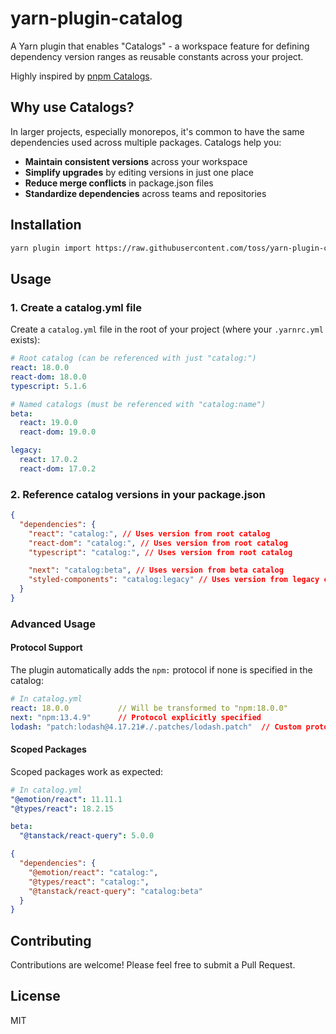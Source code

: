 # yarn-plugin-catalog

A Yarn plugin that enables "Catalogs" - a workspace feature for defining dependency version ranges as reusable constants across your project.

Highly inspired by [pnpm Catalogs](https://pnpm.io/catalogs).

## Why use Catalogs?

In larger projects, especially monorepos, it's common to have the same dependencies used across multiple packages. Catalogs help you:

- **Maintain consistent versions** across your workspace
- **Simplify upgrades** by editing versions in just one place
- **Reduce merge conflicts** in package.json files
- **Standardize dependencies** across teams and repositories

## Installation

```bash
yarn plugin import https://raw.githubusercontent.com/toss/yarn-plugin-catalog/main/bundles/%40yarnpkg/plugin-catalog.js
```

## Usage

### 1. Create a catalog.yml file

Create a `catalog.yml` file in the root of your project (where your `.yarnrc.yml` exists):

```yaml
# Root catalog (can be referenced with just "catalog:")
react: 18.0.0
react-dom: 18.0.0
typescript: 5.1.6

# Named catalogs (must be referenced with "catalog:name")
beta:
  react: 19.0.0
  react-dom: 19.0.0

legacy:
  react: 17.0.2
  react-dom: 17.0.2
```

### 2. Reference catalog versions in your package.json

```json
{
  "dependencies": {
    "react": "catalog:", // Uses version from root catalog
    "react-dom": "catalog:", // Uses version from root catalog
    "typescript": "catalog:", // Uses version from root catalog

    "next": "catalog:beta", // Uses version from beta catalog
    "styled-components": "catalog:legacy" // Uses version from legacy catalog
  }
}
```

### Advanced Usage

#### Protocol Support

The plugin automatically adds the `npm:` protocol if none is specified in the catalog:

```yaml
# In catalog.yml
react: 18.0.0           // Will be transformed to "npm:18.0.0"
next: "npm:13.4.9"      // Protocol explicitly specified
lodash: "patch:lodash@4.17.21#./.patches/lodash.patch"  // Custom protocol
```

#### Scoped Packages

Scoped packages work as expected:

```yaml
# In catalog.yml
"@emotion/react": 11.11.1
"@types/react": 18.2.15

beta:
  "@tanstack/react-query": 5.0.0
```

```json
{
  "dependencies": {
    "@emotion/react": "catalog:",
    "@types/react": "catalog:",
    "@tanstack/react-query": "catalog:beta"
  }
}
```

## Contributing

Contributions are welcome! Please feel free to submit a Pull Request.

## License

MIT
